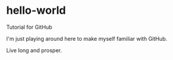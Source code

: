 # hello-world
Tutorial for GitHub

I'm just playing around here to make myself familiar with GitHub.

Live long and prosper.
